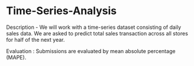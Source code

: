 # Time-Series-Analysis

Description - We will work with a time-series dataset consisting of daily sales data.
We are asked to predict total sales transaction across all stores for half of the next year.

Evaluation :
Submissions are evaluated by mean absolute percentage (MAPE). 
